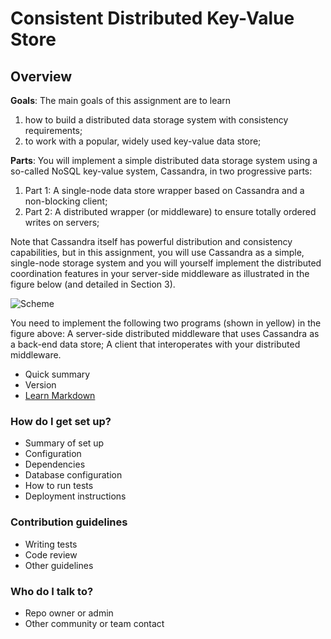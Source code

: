 # Consistent Distributed Key-Value Store #

## Overview ##

**Goals**: The main goals of this assignment are to learn 

1. how to build a distributed data storage system with consistency requirements;
2. to work with a popular, widely used key-value data store;

**Parts**: You will implement a simple distributed data storage system using a so-called NoSQL key-value system, Cassandra, in two progressive parts:

1. Part 1: A single-node data store wrapper based on Cassandra and a non-blocking client;
2. Part 2: A distributed wrapper (or middleware) to ensure totally ordered writes on servers; 

Note that Cassandra itself has powerful distribution and consistency capabilities, but in this assignment, you will use Cassandra as a simple, single-node storage system and you will yourself implement the distributed coordination features in your server-side middleware as illustrated in the figure below (and detailed in Section 3).

![Scheme](scheme.jpg)

                                    

You need to implement the following two programs (shown in yellow) in the figure above: 
A server-side distributed middleware that uses Cassandra as a back-end data store; 
A client that interoperates with your distributed middleware. 


* Quick summary
* Version
* [Learn Markdown](https://bitbucket.org/tutorials/markdowndemo)

### How do I get set up? ###

* Summary of set up
* Configuration
* Dependencies
* Database configuration
* How to run tests
* Deployment instructions

### Contribution guidelines ###

* Writing tests
* Code review
* Other guidelines

### Who do I talk to? ###

* Repo owner or admin
* Other community or team contact